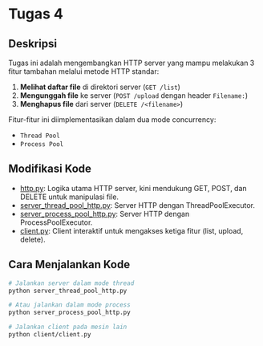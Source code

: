 # Tugas 4

## Deskripsi

Tugas ini adalah mengembangkan HTTP server yang mampu melakukan 3 fitur tambahan melalui metode HTTP standar:

1. **Melihat daftar file** di direktori server (`GET /list`)
2. **Mengunggah file** ke server (`POST /upload` dengan header `Filename:`)
3. **Menghapus file** dari server (`DELETE /<filename>`)

Fitur-fitur ini diimplementasikan dalam dua mode concurrency:

* `Thread Pool`
* `Process Pool`

## Modifikasi Kode

* [http.py](http.py): Logika utama HTTP server, kini mendukung GET, POST, dan DELETE untuk manipulasi file.
* [server_thread_pool_http.py](server_thread_pool_http.py): Server HTTP dengan ThreadPoolExecutor.
* [server_process_pool_http.py](server_process_pool_http.py): Server HTTP dengan ProcessPoolExecutor.
* [client.py](client/client.py): Client interaktif untuk mengakses ketiga fitur (list, upload, delete).

## Cara Menjalankan Kode

```bash
# Jalankan server dalam mode thread
python server_thread_pool_http.py

# Atau jalankan dalam mode process
python server_process_pool_http.py

# Jalankan client pada mesin lain
python client/client.py
```
